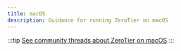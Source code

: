 ```yaml
---
title: macOS
description: Guidance for running ZeroTier on macOS
---
```


:::tip
[See community threads about ZeroTier on macOS](https://discuss.zerotier.com/search?q=macos)
:::